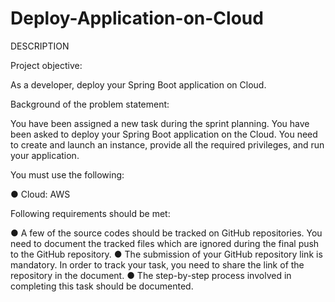 # Deploy-Application-on-Cloud
DESCRIPTION

Project objective: 

As a developer, deploy your Spring Boot application on Cloud.


Background of the problem statement: 

You have been assigned a new task during the sprint planning. You have been asked to deploy your Spring Boot application on the Cloud. You need to create and launch an instance, provide all the required privileges, and run your application. 


You must use the following: 

● Cloud: AWS


Following requirements should be met: 

● A few of the source codes should be tracked on GitHub repositories. You need to document the tracked files which are ignored during the final push to the GitHub repository.
● The submission of your GitHub repository link is mandatory. In order to track your task, you need to share the link of the repository in the document. 
● The step-by-step process involved in completing this task should be documented.
